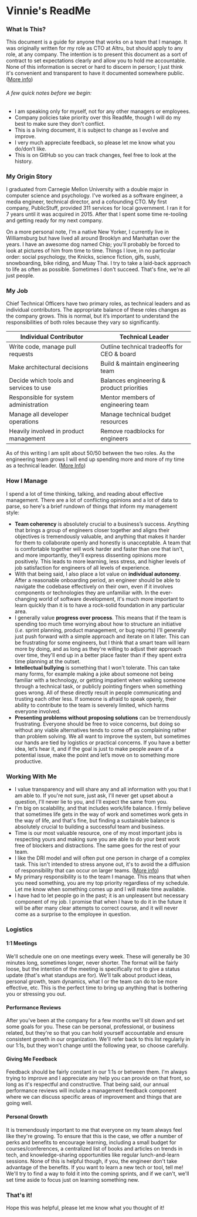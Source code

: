 # Vinnie's ReadMe

### What Is This?
This document is a guide for anyone that works on a team that I manage. It was originally written for my role as CTO at Altru, but should apply to any role, at any company. The intention is to present this document as a sort of contract to set expectations clearly and allow you to hold me accountable. None of this information is secret or hard to discern in person; I just think it's convenient and transparent to have it documented somewhere public. ([More info](https://medium.com/@kawomersley/why-and-how-to-share-your-manager-readme-plus-heres-mine-8a4fe188ee1b))

###### A few quick notes before we begin:
* I am speaking only for myself, not for any other managers or employees.
* Company policies take priority over this ReadMe, though I will do my best to make sure they don't conflict.
* This is a living document, it is subject to change as I evolve and improve.
* I very much appreciate feedback, so please let me know what you do/don’t like.
* This is on GitHub so you can track changes, feel free to look at the history.

### My Origin Story
I graduated from Carnegie Mellon University with a double major in computer science and psychology. I've worked as a software engineer, a media engineer, technical director, and a cofounding CTO. My first company, PublicStuff, provided 311 services for local government. I ran it for 7 years until it was acquired in 2015. After that I spent some time re-tooling and getting ready for my next company.

On a more personal note, I'm a native New Yorker, I currently live in Williamsburg but have lived all around Brooklyn and Manhattan over the years. I have an awesome dog named Chip; you'll probably be forced to look at pictures of him from time to time. Things I love, in no particular order: social psychology, the Knicks, science fiction, gifs, sushi, snowboarding, bike riding, and Muay Thai. I try to take a laid-back approach to life as often as possible. Sometimes I don't succeed. That's fine, we're all just people.

### My Job
Chief Technical Officers have two primary roles, as technical leaders and as individual contributors. The appropriate balance of these roles changes as the company grows. This is normal, but it’s important to understand the responsibilities of both roles because they vary so significantly.

Individual Contributor | Technical Leader
------------ | -------------
Write code, manage pull requests | Outline technical tradeoffs for CEO & board
Make architectural decisions | Build & maintain engineering team
Decide which tools and services to use | Balances engineering & product priorities
Responsible for system administration | Mentor members of engineering team
Manage all developer operations | Manage technical budget resources
Heavily involved in product management | Remove roadblocks for engineers

As of this writing I am split about 50/50 between the two roles. As the engineering team grows I will end up spending more and more of my time as a technical leader. ([More Info](https://hackernoon.com/the-problems-of-the-cto-role-c2a143a1cec7))

### How I Manage
I spend a lot of time thinking, talking, and reading about effective management. There are a lot of conflicting opinions and a lot of data to parse, so here's a brief rundown of things that inform my management style:
* **Team coherency** is absolutely crucial to a business’s success. Anything that brings a group of engineers closer together and aligns their objectives is tremendously valuable, and anything that makes it harder for them to collaborate openly and honestly is unacceptable. A team that is comfortable together will work harder and faster than one that isn't, and more importantly, they'll express dissenting opinions more positively. This leads to more learning, less stress, and higher levels of job satisfaction for engineers of all levels of experience.
* With that being said, I also place a lot value on **individual autonomy**. After a reasonable onboarding period, an engineer should be able to navigate the codebase effectively on their own, even if it involves components or technologies they are unfamiliar with. In the ever-changing world of software development, it's much more important to learn quickly than it is to have a rock-solid foundation in any particular area.
* I generally value **progress over process**. This means that if the team is spending too much time worrying about how to structure an initiative (_i.e._ sprint planning, product management, or bug reports) I'll generally just push forward with a simple approach and iterate on it later. This can be frustrating for some engineers, but I think that a smart team will learn more by doing, and as long as they're willing to adjust their approach over time, they'll end up in a better place faster than if they spent extra time planning at the outset.
* **Intellectual bullying** is something that I won't tolerate. This can take many forms, for example making a joke about someone not being familiar with a technology, or getting impatient when walking someone through a technical task, or publicly pointing fingers when something goes wrong. All of these directly result in people communicating and trusting each other less. If someone is afraid to speak openly, their ability to contribute to the team is severely limited, which harms everyone involved.
* **Presenting problems without proposing solutions** can be tremendously frustrating. Everyone should be free to voice concerns, but doing so without any viable alternatives tends to come off as complaining rather than problem solving. We all want to improve the system, but sometimes our hands are tied by logistics or practical concerns. If you have a better idea, let’s hear it, and if the goal is just to make people aware of a potential issue, make the point and let’s move on to something more productive.

### Working With Me
* I value transparency and will share any and all information with you that I am able to. If you're not sure, just ask, I'll never get upset about a question, I'll never lie to you, and I'll expect the same from you.
* I'm big on scalability, and that includes work/life balance. I firmly believe that sometimes life gets in the way of work and sometimes work gets in the way of life, and that's fine, but finding a sustainable balance is absolutely crucial to building a successful team and business.
* Time is our most valuable resource, one of my most important jobs is respecting yours and making sure you are able to do your best work free of blockers and distractions. The same goes for the rest of your team.
* I like the DRI model and will often put one person in charge of a complex task. This isn't intended to stress anyone out, it's to avoid the a diffusion of responsibility that can occur on larger teams. ([More info](https://www.quora.com/How-well-does-Apples-Directly-Responsible-Individual-DRI-model-work-in-practice))
* My primary responsibility is to the team I manage. This means that when you need something, you are my top priority regardless of my schedule. Let me know when something comes up and I will make time available.
* I have had to let people go in the past; it is an unpleasent but necessary component of my job. I promise that when I have to do it in the future it will be after many clear attempts to correct course, and it will never come as a surprise to the employee in question.

### Logistics
#### 1:1 Meetings
We'll schedule one on one meetings every week. These will generally be 30 minutes long, sometimes longer, never shorter. The format will be fairly loose, but the intention of the meeting is specifically not to give a status update (that's what standups are for). We'll talk about product ideas, personal growth, team dynamics, what I or the team can do to be more effective, etc. This is the perfect time to bring up anything that is bothering you or stressing you out.

#### Performance Reviews
After you've been at the company for a few months we'll sit down and set some goals for you. These can be personal, professional, or business related, but they're so that you can hold yourself accountable and ensure consistent growth in our organization. We'll refer back to this list regularly in our 1:1s, but they won't change until the following year, so choose carefully.

#### Giving Me Feedback
Feedback should be fairly constant in our 1:1s or between them. I'm always trying to improve and I appreciate any help you can provide on that front, so long as it's respectful and constructive. That being said, our annual performance reviews will include a management feedback component where we can discuss specific areas of improvement and things that are going well.
  
#### Personal Growth
It is tremendously important to me that everyone on my team always feel like they're growing. To ensure that this is the case, we offer a number of perks and benefits to encourage learning, including a small budget for courses/conferences, a centralized list of books and articles on trends in tech, and knowledge-sharing opportunities like regular lunch-and-learn sessions. None of this is helpful though, if you, the engineer don't take advantage of the benefits. If you want to learn a new tech or tool, tell me! We'll try to find a way to fold it into the coming sprints, and if we can't, we'll set time aside to focus just on learning something new.

### That's it!
Hope this was helpful, please let me know what you thought of it!
